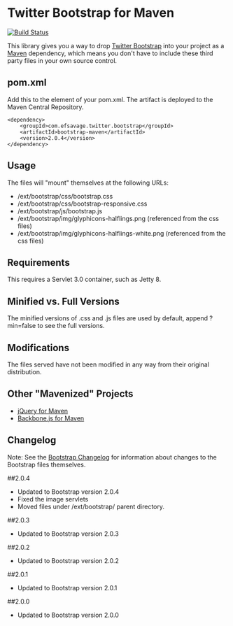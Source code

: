 Twitter Bootstrap for Maven
=============
[![Build Status](https://secure.travis-ci.org/efsavage/Bootstrap-Maven.png?branch=master)](http://travis-ci.org/efsavage/Bootstrap-Maven)

This library gives you a way to drop [Twitter Bootstrap](http://twitter.github.com/bootstrap) into your project as a [Maven](maven.apache.org) dependency, which means you don't have to include these third party files in your own source control.

pom.xml
-------

Add this to the <dependencies> element of your pom.xml.  The artifact is deployed to the Maven Central Repository.

	<dependency>
    	<groupId>com.efsavage.twitter.bootstrap</groupId>
    	<artifactId>bootstrap-maven</artifactId>
    	<version>2.0.4</version>
	</dependency>

Usage
-------
The files will "mount" themselves at the following URLs:

* /ext/bootstrap/css/bootstrap.css
* /ext/bootstrap/css/bootstrap-responsive.css
* /ext/bootstrap/js/bootstrap.js
* /ext/bootstrap/img/glyphicons-halflings.png (referenced from the css files)
* /ext/bootstrap/img/glyphicons-halflings-white.png (referenced from the css files)

Requirements
-------

This requires a Servlet 3.0 container, such as Jetty 8.

Minified vs. Full Versions
-------
The minified versions of .css and .js files are used by default, append ?min=false to see the full versions.

Modifications
-------
The files served have not been modified in any way from their original distribution.

Other "Mavenized" Projects
-------
* [jQuery for Maven](https://github.com/efsavage/jQuery-Maven)
* [Backbone.js for Maven](https://github.com/efsavage/Backbone-Maven)

Changelog
-------
Note: See the [Bootstrap Changelog](https://github.com/twitter/bootstrap/wiki/Changelog) for information about changes to the Bootstrap files themselves.

##2.0.4
* Updated to Bootstrap version 2.0.4
* Fixed the image servlets
* Moved files under /ext/bootstrap/ parent directory.

##2.0.3
* Updated to Bootstrap version 2.0.3

##2.0.2
* Updated to Bootstrap version 2.0.2

##2.0.1
* Updated to Bootstrap version 2.0.1

##2.0.0
* Updated to Bootstrap version 2.0.0